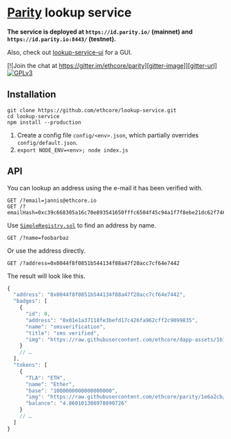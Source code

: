 # [Parity](https://ethcore.io/parity.html) lookup service

**The service is deployed at `https://id.parity.io/` (mainnet) and `https://id.parity.io:8443/` (testnet).**

Also, check out [lookup-service-ui](https://github.com/ethcore/lookup-service-ui) for a GUI.

[![Join the chat at https://gitter.im/ethcore/parity][gitter-image]][gitter-url] [![GPLv3][license-image]][license-url]

[gitter-image]: https://badges.gitter.im/Join%20Chat.svg
[gitter-url]: https://gitter.im/ethcore/parity
[license-image]: https://img.shields.io/badge/license-GPL%20v3-green.svg
[license-url]: https://www.gnu.org/licenses/gpl-3.0.en.html

## Installation

```shell
git clone https://github.com/ethcore/lookup-service.git
cd lookup-service
npm install --production
```

1. Create a config file `config/<env>.json`, which partially overrides `config/default.json`.
2. `export NODE_ENV=<env>; node index.js`

## API

You can lookup an address using the e-mail it has been verified with.

```http
GET /?email=jannis@ethcore.io
GET /?emailHash=0xc39c668305a16c70e893541650fffc6504f45c94a1f7f8ebe21dc62f7462f9a9
```

Use [`SimpleRegistry.sol`](https://github.com/ethcore/contracts/blob/c4f40b6/SimpleRegistry.sol) to find an address by name.

```http
GET /?name=foobarbaz
```

Or use the address directly.

```http
GET /?address=0x0044f8f0851b544134f88a47f20acc7cf64e7442
```

The result will look like this.

```js
{
  "address": "0x0044f8f0851b544134f88a47f20acc7cf64e7442",
  "badges": [
    {
      "id": 0,
      "address": "0x01e1a37118fe3befd17c426fa962cff2c9099835",
      "name": "smsverification",
      "title": "sms verified",
      "img": "https://raw.githubusercontent.com/ethcore/dapp-assets/1b1beb5/certifications/sms-verification.svg"
    }
    // …
  ],
  "tokens": [
    {
      "TLA": "ETH",
      "name": "Ether",
      "base": "1000000000000000000",
      "img": "https://raw.githubusercontent.com/ethcore/parity/1e6a2cb/js/assets/images/contracts/ethereum-black-64x64.png",
      "balance": "4.860101308978890726"
    }
    // …
  ]
}
```
